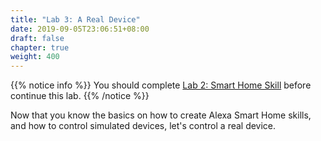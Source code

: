 ```yaml
---
title: "Lab 3: A Real Device"
date: 2019-09-05T23:06:51+08:00
draft: false
chapter: true
weight: 400
---
```


{{% notice info %}}
You should complete <a href="/smart-home/" target="_blank">Lab 2: Smart Home Skill</a> before continue this lab.
{{% /notice %}}
    
Now that you know the basics on how to create Alexa Smart Home skills, and how to control simulated devices, let's control a real device. 



